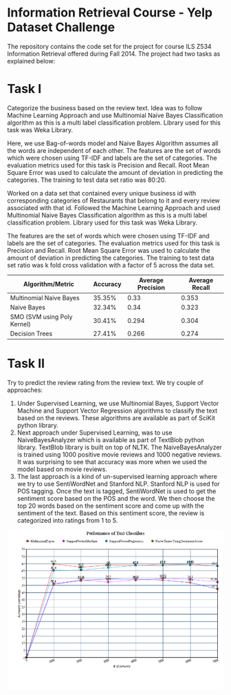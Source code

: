 Information Retrieval Course - Yelp Dataset Challenge 
=====================================================

The repository contains the code set for the project for course ILS Z534 Information Retrieval offered during Fall 2014. The project had two tasks as explained below:

Task I
======

Categorize the business based on the review text. Idea was to follow Machine Learning Approach and use Multinomial Naive Bayes Classification algorithm as this is a multi label classification problem. Library used for this task was Weka Library. 

Here, we use Bag-of-words model and Naive Bayes Algorithm assumes all the words are independent of each other. The features are the set of words which were chosen using TF-IDF and labels are the set of categories. The evaluation metrics used for this task is Precision and Recall. Root Mean Square Error was used to calculate the amount of deviation in predicting the categories. The training to test data set ratio was 80:20.

Worked on a data set that contained every unique business id with corresponding categories of Restaurants that belong to it and every review associated with that id. Followed the Machine Learning Approach and used Multinomial Naive Bayes Classification algorithm as this is a multi label classification problem. Library used for this task was Weka Library.

The features are the set of words which were chosen using TF-IDF and labels are the set of categories. The evaluation metrics used for this task is Precision and Recall. Root Mean Square Error was used to calculate the amount of deviation in predicting the categories. The training to test data set ratio was k fold cross validation with a factor of 5 across the data set.

| Algorithm/Metric           | Accuracy   | Average Precision  | Average Recall |
|----------------------------|------------|--------------------|----------------|
| Multinomial Naive Bayes    | 35.35%     |        0.33        |     0.353      |
| Naive Bayes                | 32.34%     |        0.34        |     0.323      |
| SMO (SVM using Poly Kernel)| 30.41%     |        0.294       |     0.304      |
| Decision Trees             | 27.41%     |        0.266       |     0.274      |

Task II
=======

Try to predict the review rating from the review text. We try couple of approaches: 

1. Under Supervised Learning, we use Multinomial Bayes, Support Vector Machine and Support Vector Regression algorithms to classify the text based on the reviews. These algorithms are available as part of SciKit python library. 
2. Next approach under Supervised Learning, was to use NaiveBayesAnalyzer which is available as part of TextBlob python library. TextBlob library is built on top of NLTK. The NaiveBayesAnalyzer is trained using 1000 positive movie reviews and 1000 negative reviews. It was surprising to see that accuracy was more when we used the model based on movie reviews.
3. The last approach is a kind of un-supervised learning approach where we try to use SentiWordNet and Stanford NLP. Stanford NLP is used for POS tagging. Once the text is tagged, SentiWordNet is used to get the sentiment score based on the POS and the word. We then choose the top 20 words based on the sentiment score and come up with the sentiment of the text. Based on this sentiment score, the review is categorized into ratings from 1 to 5.

![ScreenShot](https://raw.githubusercontent.com/divlalwani/InfoRetrievalYelp/master/TaskII/TaskIICompare.png)


